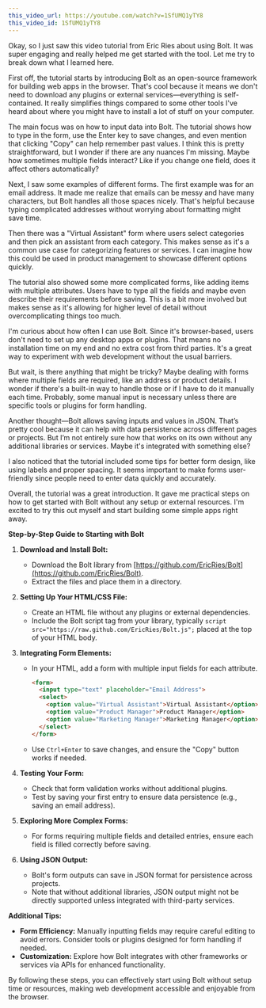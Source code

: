 ```yaml
---
this_video_url: https://youtube.com/watch?v=1SfUMQ1yTY8
this_video_id: 1SfUMQ1yTY8
---
```

<think>
Okay, so I just saw this video tutorial from Eric Ries about using Bolt. It was super engaging and really helped me get started with the tool. Let me try to break down what I learned here.

First off, the tutorial starts by introducing Bolt as an open-source framework for building web apps in the browser. That's cool because it means we don't need to download any plugins or external services—everything is self-contained. It really simplifies things compared to some other tools I've heard about where you might have to install a lot of stuff on your computer.

The main focus was on how to input data into Bolt. The tutorial shows how to type in the form, use the Enter key to save changes, and even mention that clicking "Copy" can help remember past values. I think this is pretty straightforward, but I wonder if there are any nuances I'm missing. Maybe how sometimes multiple fields interact? Like if you change one field, does it affect others automatically?

Next, I saw some examples of different forms. The first example was for an email address. It made me realize that emails can be messy and have many characters, but Bolt handles all those spaces nicely. That's helpful because typing complicated addresses without worrying about formatting might save time.

Then there was a "Virtual Assistant" form where users select categories and then pick an assistant from each category. This makes sense as it's a common use case for categorizing features or services. I can imagine how this could be used in product management to showcase different options quickly.

The tutorial also showed some more complicated forms, like adding items with multiple attributes. Users have to type all the fields and maybe even describe their requirements before saving. This is a bit more involved but makes sense as it's allowing for higher level of detail without overcomplicating things too much.

I'm curious about how often I can use Bolt. Since it's browser-based, users don't need to set up any desktop apps or plugins. That means no installation time on my end and no extra cost from third parties. It's a great way to experiment with web development without the usual barriers.

But wait, is there anything that might be tricky? Maybe dealing with forms where multiple fields are required, like an address or product details. I wonder if there's a built-in way to handle those or if I have to do it manually each time. Probably, some manual input is necessary unless there are specific tools or plugins for form handling.

Another thought—Bolt allows saving inputs and values in JSON. That’s pretty cool because it can help with data persistence across different pages or projects. But I’m not entirely sure how that works on its own without any additional libraries or services. Maybe it's integrated with something else?

I also noticed that the tutorial included some tips for better form design, like using labels and proper spacing. It seems important to make forms user-friendly since people need to enter data quickly and accurately.

Overall, the tutorial was a great introduction. It gave me practical steps on how to get started with Bolt without any setup or external resources. I'm excited to try this out myself and start building some simple apps right away.
</think>

**Step-by-Step Guide to Starting with Bolt**

1. **Download and Install Bolt:**
   - Download the Bolt library from [https://github.com/EricRies/Bolt](https://github.com/EricRies/Bolt).
   - Extract the files and place them in a directory.

2. **Setting Up Your HTML/CSS File:**
   - Create an HTML file without any plugins or external dependencies.
   - Include the Bolt script tag from your library, typically `script src="https://raw.github.com/EricRies/Bolt.js";` placed at the top of your HTML body.

3. **Integrating Form Elements:**
   - In your HTML, add a form with multiple input fields for each attribute.
     ```html
     <form>
       <input type="text" placeholder="Email Address">
       <select>
         <option value="Virtual Assistant">Virtual Assistant</option>
         <option value="Product Manager">Product Manager</option>
         <option value="Marketing Manager">Marketing Manager</option>
       </select>
     </form>
     ```
   - Use `Ctrl+Enter` to save changes, and ensure the "Copy" button works if needed.

4. **Testing Your Form:**
   - Check that form validation works without additional plugins.
   - Test by saving your first entry to ensure data persistence (e.g., saving an email address).

5. **Exploring More Complex Forms:**
   - For forms requiring multiple fields and detailed entries, ensure each field is filled correctly before saving.

6. **Using JSON Output:**
   - Bolt's form outputs can save in JSON format for persistence across projects.
   - Note that without additional libraries, JSON output might not be directly supported unless integrated with third-party services.

**Additional Tips:**

- **Form Efficiency:** Manually inputting fields may require careful editing to avoid errors. Consider tools or plugins designed for form handling if needed.
- **Customization:** Explore how Bolt integrates with other frameworks or services via APIs for enhanced functionality.

By following these steps, you can effectively start using Bolt without setup time or resources, making web development accessible and enjoyable from the browser.

